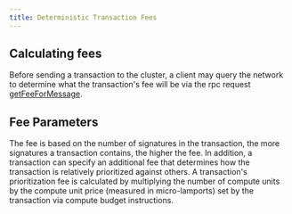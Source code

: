 ```yaml
---
title: Deterministic Transaction Fees
---
```


## Calculating fees

Before sending a transaction to the cluster, a client may query the network to
determine what the transaction's fee will be via the rpc request
[getFeeForMessage](https://openverse.network//docs/rpc/http/getfeeformessage).

## Fee Parameters

The fee is based on the number of signatures in the transaction, the more
signatures a transaction contains, the higher the fee. In addition, a
transaction can specify an additional fee that determines how the transaction is
relatively prioritized against others. A transaction's prioritization fee is
calculated by multiplying the number of compute units by the compute unit price
(measured in micro-lamports) set by the transaction via compute budget
instructions.
